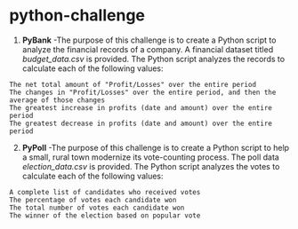 # python-challenge

1. **PyBank** 
-The purpose of this challenge is to create a Python script to analyze the financial records of a company. A financial dataset titled *budget_data.csv* is provided. The Python script analyzes the records to calculate each of the following values:
```The total number of months included in the dataset
The net total amount of "Profit/Losses" over the entire period
The changes in "Profit/Losses" over the entire period, and then the average of those changes
The greatest increase in profits (date and amount) over the entire period
The greatest decrease in profits (date and amount) over the entire period
```

2. **PyPoll**
-The purpose of this challenge is to create a Python script to help a small, rural town modernize its vote-counting process. The poll data *election_data.csv* is provided. The Python script analyzes the votes to calculate each of the following values:
```The total number of votes cast
A complete list of candidates who received votes
The percentage of votes each candidate won
The total number of votes each candidate won
The winner of the election based on popular vote
```
